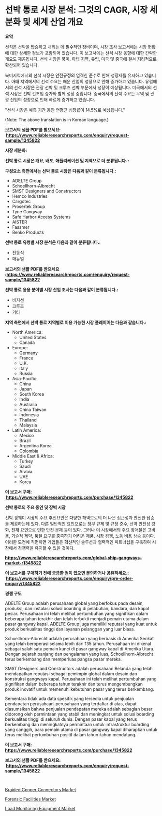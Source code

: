 <p><h1>선박 통로 시장 분석: 그것의 CAGR, 시장 세분화 및 세계 산업 개요</h1></p><p><strong>요약</strong></p>
<p><p>선석은 선박을 탑승하고 내리는 데 필수적인 장비이며, 시장 조사 보고서에는 시장 현황에 대한 상세한 정보가 포함되어 있습니다. 이 보고서에는 선석 시장 동향에 대한 간략한 개요도 제공됩니다. 선석 시장은 북미, 아태 지역, 유럽, 미국 및 중국에 걸쳐 지리적으로 확산되어 있습니다.</p><p>북미지역에서의 선석 시장은 안전규정의 엄격한 준수로 인해 성장세를 유지하고 있습니다. 아태 지역에서의 선석 수요는 해운 산업의 성장으로 인해 증가하고 있습니다. 유럽에서의 선석 시장은 관광 선박 및 크루즈 선박 부문에서 성장이 예상됩니다. 미국에서의 선석 시장은 선박 건조업 증가와 함께 성장 중입니다. 중국에서의 선석 수요는 무역 및 관광 산업의 성장으로 인해 빠르게 증가하고 있습니다.</p><p>"선석 시장은 예측 기간 동안 연평균 성장률이 14.5%로 예상됩니다."</p><p>(Note: The above translation is in Korean language.)</p></p>
<p><strong>보고서의 샘플 PDF를 받으세요: &nbsp;<a href="https://www.reliableresearchreports.com/enquiry/request-sample/1345822">https://www.reliableresearchreports.com/enquiry/request-sample/1345822</a></strong></p>
<p><strong>시장 세분화:</strong></p>
<p><strong> 선박 통로 시장은 개요, 배포, 애플리케이션 및 지역으로 더 분류됩니다. :</strong></p>
<p><strong>구성요소 측면에서는 선박 통로 시장은 다음과 같이 분류됩니다.:</strong></p>
<p><ul><li>ADELTE Group</li><li>Schoellhorn-Albrecht</li><li>SMST Designers and Constructors</li><li>Hemco Industries</li><li>Cargotec</li><li>Prosertek Group</li><li>Tyne Gangway</li><li>Safe Harbor Access Systems</li><li>AISTER</li><li>Fassmer</li><li>Benko Products</li></ul></p>
<p><strong> 선박 통로 유형별 시장 분석은 다음과 같이 분류됩니다.:</strong></p>
<p><ul><li>전동식</li><li>매뉴얼</li></ul></p>
<p><strong>보고서의 샘플 PDF를 받으세요 :<a href="https://www.reliableresearchreports.com/enquiry/request-sample/1345822">https://www.reliableresearchreports.com/enquiry/request-sample/1345822</a></strong></p>
<p><strong> 선박 통로 응용 분야별 시장 산업 조사는 다음과 같이 분류됩니다.:</strong></p>
<p><ul><li>바지선</li><li>크루즈</li><li>기타</li></ul></p>
<p><strong>지역 측면에서 선박 통로 지역별로 이용 가능한 시장 플레이어는 다음과 같습니다.:</strong></p>
<p><ul>
    <li>
        North America:
        <ul>
            <li>United States</li>
            <li>Canada</li>
        </ul>
    </li>
    <li>
        Europe:
        <ul>
            <li>Germany</li>
            <li>France</li>
            <li>U.K.</li>
            <li>Italy</li>
            <li>Russia</li>
        </ul>
    </li>
    <li>
        Asia-Pacific:
        <ul>
            <li>China</li>
            <li>Japan</li>
            <li>South Korea</li>
            <li>India</li>
            <li>Australia</li>
            <li>China Taiwan</li>
            <li>Indonesia</li>
            <li>Thailand</li>
            <li>Malaysia</li>
        </ul>
    </li>
    <li>
        Latin America:
        <ul>
            <li>Mexico</li>
            <li>Brazil</li>
            <li>Argentina Korea</li>
            <li>Colombia</li>
        </ul>
    </li>
    <li>
        Middle East & Africa:
        <ul>
            <li>Turkey</li>
            <li>Saudi</li>
            <li>Arabia</li>
            <li>UAE</li>
            <li>Korea</li>
        </ul>
    </li>
    </ul></p>
<p><strong>이 보고서 구매: &nbsp;<a href="https://www.reliableresearchreports.com/purchase/1345822">https://www.reliableresearchreports.com/purchase/1345822</a></strong></p>
<p><strong>선박 통로의 주요 동인 및 장벽 시장</strong></p>
<p><p>선박 갱웨이 시장의 주요 추진요인은 다양한 해역으로의 더 나은 접근성과 안전한 탑승을 제공하는데 있다. 다른 일반적인 요인으로는 정부 규제 및 규정 준수, 선박 안전성 강화, 천재 요인으로 인한 안전 문제 등이 있다. 그러나 이 시장에서의 주요 장애물은 고비용, 기술적 제약, 품질 요구를 충족하기 어려운 제품, 시장 경쟁, 노동 비용 상승 등이다. 이러한 도전에 직면하면 기업들은 혁신적인 솔루션과 협력적인 파트너십을 구축하여 시장에서 경쟁력을 유지할 수 있을 것이다.</p></p>
<p><strong><a href="https://www.reliableresearchreports.com/global-ship-gangways-market-r1345822">https://www.reliableresearchreports.com/global-ship-gangways-market-r1345822</a></strong></p>
<p><strong>이 보고서를 구매하기 전에 궁금한 점이 있으면 문의하거나 공유하세요.: &nbsp;<a href="https://www.reliableresearchreports.com/enquiry/pre-order-enquiry/1345822">https://www.reliableresearchreports.com/enquiry/pre-order-enquiry/1345822</a></strong></p>
<p><strong>경쟁 구도</strong></p>
<p><p>ADELTE Group adalah perusahaan global yang berfokus pada desain, produksi, dan instalasi solusi boarding di pelabuhan, bandara, dan kapal pesiar. Perusahaan ini telah melihat pertumbuhan yang signifikan dalam beberapa tahun terakhir dan telah terbukti menjadi pemain utama dalam pasar gangway kapal. ADELTE Group juga memiliki reputasi yang kuat untuk produk berkualitas tinggi dan layanan pelanggan yang luar biasa.</p><p>Schoellhorn-Albrecht adalah perusahaan yang berbasis di Amerika Serikat yang telah beroperasi selama lebih dari 135 tahun. Perusahaan ini dikenal sebagai salah satu pemain kunci di pasar gangway kapal di Amerika Utara. Dengan sejarah panjang dan pengalaman yang luas, Schoellhorn-Albrecht terus berkembang dan memperluas pangsa pasar mereka.</p><p>SMST Designers and Constructors adalah perusahaan Belanda yang telah mendapatkan reputasi sebagai pemimpin global dalam desain dan konstruksi gangways kapal. Perusahaan ini telah melihat pertumbuhan yang signifikan dalam beberapa tahun terakhir dan terus mengembangkan produk inovatif untuk memenuhi kebutuhan pasar yang terus berkembang.</p><p>Sementara tidak ada data spesifik yang tersedia untuk penjualan pendapatan perusahaan-perusahaan yang terdaftar di atas, dapat diasumsikan bahwa penjualan pendapatan mereka adalah sebagian besar didorong oleh permintaan yang stabil dan meningkat untuk solusi boarding berkualitas tinggi di seluruh dunia. Dengan pasar kapal yang terus berkembang dan meningkatnya permintaan untuk infrastruktur boarding yang canggih, para pemain utama di pasar gangway kapal diharapkan untuk terus melihat pertumbuhan positif dalam tahun-tahun mendatang.</p></p>
<p><strong>이 보고서 구매: &nbsp; <a href="https://www.reliableresearchreports.com/purchase/1345822">https://www.reliableresearchreports.com/purchase/1345822</a></strong></p>
<p><strong>보고서의 샘플 PDF를 받으세요: &nbsp;<a href="https://www.reliableresearchreports.com/enquiry/request-sample/1345822">https://www.reliableresearchreports.com/enquiry/request-sample/1345822</a></strong><strong></strong></p>
<p>&nbsp;</p>
<p><p><a href="https://frill-swim-3cd.notion.site/Braided-Copper-Connectors-Market-Research-Report-Provides-thorough-Industry-Overview-which-offers-a-508c5d8a90cd48d0b0697a557af9e964">Braided Copper Connectors Market</a></p><p><a href="https://github.com/singletonthaxterkelliehr2df/Market-Research-Report-List-2/blob/main/forensic-facilities-market.md">Forensic Facilities Market</a></p><p><a href="https://github.com/kufem1/Market-Research-Report-List-2/blob/main/load-monitoring-equipment-market.md">Load Monitoring Equipment Market</a></p></p>